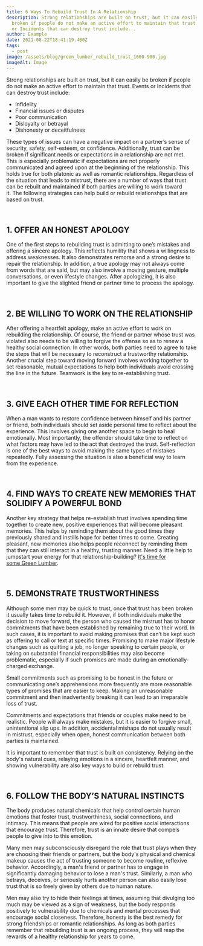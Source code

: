 ```yaml
---
title: 6 Ways To Rebuild Trust In A Relationship
description: Strong relationships are built on trust, but it can easily be
  broken if people do not make an active effort to maintain that trust. Events
  or Incidents that can destroy trust include...
author: Example
date: 2021-08-22T18:41:19.400Z
tags:
  - post
image: /assets/blog/green_lumber_rebuild_trust_1600-900.jpg
imageAlt: Image
---
```

Strong relationships are built on trust, but it can easily be broken if people do not make an active effort to maintain that trust. Events or Incidents that can destroy trust include:

* Infidelity
* Financial issues or disputes
* Poor communication
* Disloyalty or betrayal 
* Dishonesty or deceitfulness

These types of issues can have a negative impact on a partner’s sense of security, safety, self-esteem, or confidence. Additionally, trust can be broken if significant needs or expectations in a relationship are not met. This is especially problematic if expectations are not properly communicated and agreed upon at the beginning of the relationship. This holds true for both platonic as well as romantic relationships. Regardless of the situation that leads to mistrust, there are a number of ways that trust can be rebuilt and maintained if both parties are willing to work toward it. The following strategies can help build or rebuild relationships that are based on trust.

 

## 1. OFFER AN HONEST APOLOGY

One of the first steps to rebuilding trust is admitting to one’s mistakes and offering a sincere apology. This reflects humility that shows a willingness to address weaknesses. It also demonstrates remorse and a strong desire to repair the relationship. In addition, a true apology may not always come from words that are said, but may also involve a moving gesture, multiple conversations, or even lifestyle changes. After apologizing, it is also important to give the slighted friend or partner time to process the apology.

 

## 2. BE WILLING TO WORK ON THE RELATIONSHIP

After offering a heartfelt apology, make an active effort to work on rebuilding the relationship. Of course, the friend or partner whose trust was violated also needs to be willing to forgive the offense so as to renew a healthy social connection. In other words, both parties need to agree to take the steps that will be necessary to reconstruct a trustworthy relationship. Another crucial step toward moving forward involves working together to set reasonable, mutual expectations to help both individuals avoid crossing the line in the future. Teamwork is the key to re-establishing trust.

 

## 3. GIVE EACH OTHER TIME FOR REFLECTION

When a man wants to restore confidence between himself and his partner or friend, both individuals should set aside personal time to reflect about the experience. This involves giving one another space to begin to heal emotionally. Most importantly, the offender should take time to reflect on what factors may have led to the act that destroyed the trust. Self-reflection is one of the best ways to avoid making the same types of mistakes repeatedly. Fully assessing the situation is also a beneficial way to learn from the experience.

 

## 4. FIND WAYS TO CREATE NEW MEMORIES THAT SOLIDIFY A POWERFUL BOND

Another key strategy that helps re-establish trust involves spending time together to create new, positive experiences that will become pleasant memories. This helps by reminding them about the good times they previously shared and instills hope for better times to come. Creating pleasant, new memories also helps people reconnect by reminding them that they can still interact in a healthy, trusting manner. Need a little help to jumpstart your energy for that relationship-building? [It's time for some Green Lumber](http://greenlumber.com/pages/buy-now "Buy Now").

 

## 5. DEMONSTRATE TRUSTWORTHINESS  

Although some men may be quick to trust, once that trust has been broken it usually takes time to rebuild it. However, if both individuals make the decision to move forward, the person who caused the mistrust has to honor commitments that have been established by remaining true to their word. In such cases, it is important to avoid making promises that can’t be kept such as offering to call or text at specific times. Promising to make major lifestyle changes such as quitting a job, no longer speaking to certain people, or taking on substantial financial responsibilities may also become problematic, especially if such promises are made during an emotionally-charged exchange.

Small commitments such as promising to be honest in the future or communicating one’s apprehensions more frequently are more reasonable types of promises that are easier to keep. Making an unreasonable commitment and then inadvertently breaking it can lead to an irreparable loss of trust.

Commitments and expectations that friends or couples make need to be realistic. People will always make mistakes, but it is easier to forgive small, unintentional slip ups. In addition, accidental mishaps do not usually result in mistrust, especially when open, honest communication between both parties is maintained. 

It is important to remember that trust is built on consistency. Relying on the body's natural cues, relaying emotions in a sincere, heartfelt manner, and showing vulnerability are also key ways to build or rebuild trust.

 

## 6. FOLLOW THE BODY’S NATURAL INSTINCTS 

The body produces natural chemicals that help control certain human emotions that foster trust, trustworthiness, social connections, and intimacy. This means that people are wired for positive social interactions that encourage trust. Therefore, trust is an innate desire that compels people to give into to this emotion. 

Many men may subconsciously disregard the role that trust plays when they are choosing their friends or partners, but the body's physical and chemical makeup causes the act of trusting someone to become routine, reflexive behavior. Accordingly, a man's friend or partner has to engage in significantly damaging behavior to lose a man's trust. Similarly, a man who betrays, deceives, or seriously hurts another person can also easily lose trust that is so freely given by others due to human nature. 

Men may also try to hide their feelings at times, assuming that divulging too much may be viewed as a sign of weakness, but the body responds positively to vulnerability due to chemicals and mental processes that encourage social closeness. Therefore, honesty is the best remedy for strong friendships or romantic relationships. As long as both parties remember that rebuilding trust is an ongoing process, they will reap the rewards of a healthy relationship for years to come.